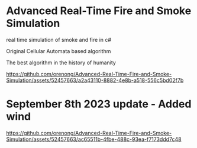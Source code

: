 # Advanced Real-Time Fire and Smoke Simulation
 real time simulation of smoke and fire in c#

Original Cellular Automata based algorithm

The best algorithm in the history of humanity



https://github.com/orenong/Advanced-Real-Time-Fire-and-Smoke-Simulation/assets/52457663/a2a43110-8882-4e8b-a518-556c5bd02f7b


# September 8th 2023 update - Added wind



https://github.com/orenong/Advanced-Real-Time-Fire-and-Smoke-Simulation/assets/52457663/ac65511b-4fbe-488c-93ea-f7173ddd7c48


